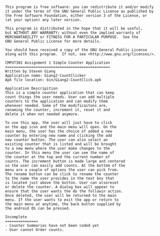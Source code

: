     This program is free software: you can redistribute it and/or modify
    it under the terms of the GNU General Public License as published by
    the Free Software Foundation, either version 3 of the License, or
    (at your option) any later version.

    This program is distributed in the hope that it will be useful,
    but WITHOUT ANY WARRANTY; without even the implied warranty of
    MERCHANTABILITY or FITNESS FOR A PARTICULAR PURPOSE.  See the
    GNU General Public License for more details.

    You should have received a copy of the GNU General Public License
    along with this program.  If not, see <http://www.gnu.org/licenses/>.
    
    CMPUT301 Assignment 1 Simple Counter Application
    ================================================
    Written by Steven Giang
    Application name: Giang2-CountClicker
    Apk file location: bin/Giang2-CountClick.apk
    
    Application Descripition
    This is a simple counter application that can keep
    count things the user needs. User can add multiple
    counters to the application and can modify them 
    whenever needed. Some of the modificaitons are, 
    renaming the counter, increment it, reset it and
    delete it when not needed anymore. 
    
    To use this app, the user will just have to click
    on the app icon and the main menu will open. On the
    main menu, the user has the choice of added a new
    counter by entering new name and clicking the add
    new counter button. The user can also select an
    existing counter that is listed and will be brought
    to a new menu where the user make changes to the 
    counter. In this menu the user can see the name of 
    the counter at the top and the current number of
    counts. The increment button is made large and centered
    so the user can easily add counts. At the bottom of the
    menu are a couple of options the user can pick from. 
    The rename button can be click to rename the counter
    to the name the user provides in the text box that 
    is located just above the button. User can alsoreset
    or delete the counter. A dialog box will appear to
    ensure that the user wants the do the followin action.
    Once deleted, the user will be returned to the main 
    menu. If the user wants to exit the app or return to 
    the main menu at anytime, the back button supplied by
    the android OS can be pressed. 
    
    Incomplete
    ===============
    - Counter Summaries have not been coded yet
    - User cannot Order counts.
    

  

